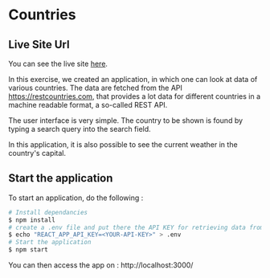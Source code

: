 # Countries

## Live Site Url
You can see the live site [here](https://vitiligo-countries.netlify.app/).

In this exercise, we created an application, in which one can look at data of various countries. The data are fetched from the API https://restcountries.com, that provides a lot data for different countries in a machine readable format, a so-called REST API.

The user interface is very simple. The country to be shown is found by typing a search query into the search field.

In this application, it is also possible to see the current weather in the country's capital.

## Start the application

To start an application, do the following :

```bash
# Install dependancies
$ npm install
# create a .env file and put there the API KEY for retrieving data from https://openweather.org/
$ echo "REACT_APP_API_KEY=<YOUR-API-KEY>" > .env
# Start the application
$ npm start
```

You can then access the app on : http://localhost:3000/
